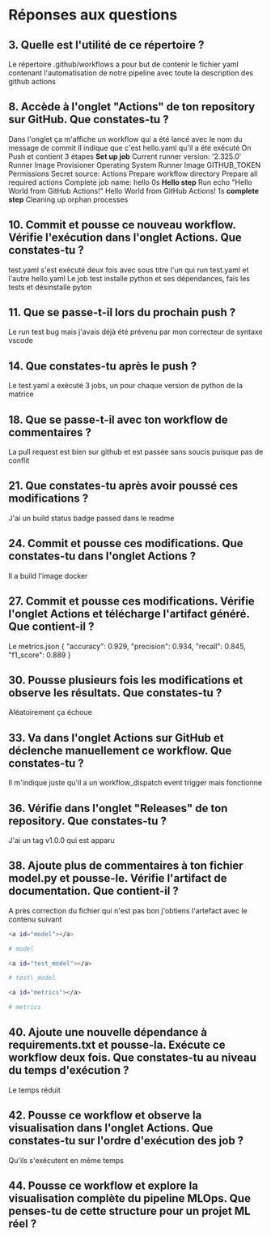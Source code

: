 # Réponses aux questions

## 3. Quelle est l'utilité de ce répertoire ? 
Le répertoire .github/workflows a pour but de contenir le fichier yaml contenant l'automatisation de notre pipeline avec toute la description des github actions

## 8. Accède à l'onglet "Actions" de ton repository sur GitHub. Que constates-tu ? 
Dans l'onglet ça m'affiche un workflow qui a été lancé avec le nom du message de commit
Il indique que c'est hello.yaml qu'il a été exécuté On Push et contient 3 étapes
**Set up job**
Current runner version: '2.325.0'
Runner Image Provisioner
Operating System
Runner Image
GITHUB_TOKEN Permissions
Secret source: Actions
Prepare workflow directory
Prepare all required actions
Complete job name: hello
0s
**Hello step**
Run echo "Hello World from GitHub Actions!"
Hello World from GitHub Actions!
1s
**complete step**
Cleaning up orphan processes

## 10. Commit et pousse ce nouveau workflow. Vérifie l'exécution dans l'onglet Actions. Que constates-tu ?
test.yaml s'est exécuté deux fois avec sous titre l'un qui run test.yaml et l'autre hello.yaml
Le job test installe python et ses dépendances, fais les tests et désinstalle pyton

## 11. Que se passe-t-il lors du prochain push ?
Le run test bug mais j'avais déjà été prévenu par mon correcteur de syntaxe vscode

## 14.  Que constates-tu après le push ? 
Le test.yaml a exécuté 3 jobs, un pour chaque version de python de la matrice

## 18. Que se passe-t-il avec ton workflow de commentaires ?
La pull request est bien sur github et est passée sans soucis puisque pas de conflit

## 21.  Que constates-tu après avoir poussé ces modifications ?
J'ai un build status badge passed dans le readme

## 24. Commit et pousse ces modifications. Que constates-tu dans l'onglet Actions ?
Il a build l'image docker

## 27. Commit et pousse ces modifications. Vérifie l'onglet Actions et télécharge l'artifact généré. Que contient-il ?
Le metrics.json
{
  "accuracy": 0.929,
  "precision": 0.934,
  "recall": 0.845,
  "f1_score": 0.889
}

## 30.  Pousse plusieurs fois les modifications et observe les résultats. Que constates-tu ?
Aléatoirement ça échoue

## 33. Va dans l'onglet Actions sur GitHub et déclenche manuellement ce workflow. Que constates-tu ?
Il m'indique juste qu'il a un workflow_dispatch event trigger mais fonctionne

## 36.  Vérifie dans l'onglet "Releases" de ton repository. Que constates-tu ?
J'ai un tag v1.0.0 qui est apparu

## 38. Ajoute plus de commentaires à ton fichier model.py et pousse-le. Vérifie l'artifact de documentation. Que contient-il ?
A près correction du fichier qui n'est pas bon j'obtiens l'artefact avec le contenu suivant
```bash
<a id="model"></a>

# model

<a id="test_model"></a>

# test\_model

<a id="metrics"></a>

# metrics
```

## 40. Ajoute une nouvelle dépendance à requirements.txt et pousse-la. Exécute ce workflow deux fois. Que constates-tu au niveau du temps d'exécution ?
Le temps réduit

## 42. Pousse ce workflow et observe la visualisation dans l'onglet Actions. Que constates-tu sur l'ordre d'exécution des job ?
Qu'ils s'exécutent en même temps

## 44. Pousse ce workflow et explore la visualisation complète du pipeline MLOps. Que penses-tu de cette structure pour un projet ML réel ?